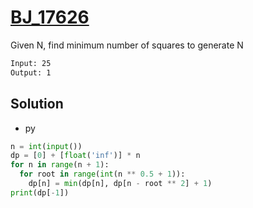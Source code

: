 # [BJ_17626](https://acmicpc.net/problem/17626)

Given N, find minimum number of squares to generate N

```txt
Input: 25
Output: 1
```

## Solution

* py

```py
n = int(input())
dp = [0] + [float('inf')] * n
for n in range(n + 1):
  for root in range(int(n ** 0.5 + 1)):
    dp[n] = min(dp[n], dp[n - root ** 2] + 1)
print(dp[-1])
```
